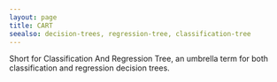 ```yaml
---
layout: page
title: CART
seealso: decision-trees, regression-tree, classification-tree
---
```

Short for Classification And Regression Tree, an umbrella term for both
classification and regression decision trees.
